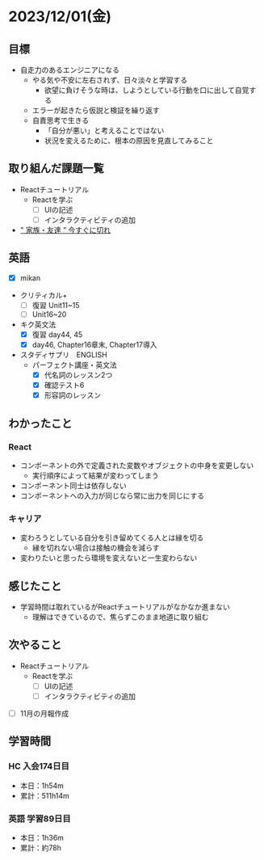 # 2023/12/01(金)

## 目標

- 自走力のあるエンジニアになる
  - やる気や不安に左右されず、日々淡々と学習する
    - 欲望に負けそうな時は、しようとしている行動を口に出して自覚する
  - エラーが起きたら仮説と検証を繰り返す
  - 自責思考で生きる
    - 「自分が悪い」と考えることではない
    - 状況を変えるために、根本の原因を見直してみること

## 取り組んだ課題一覧

- Reactチュートリアル
  - Reactを学ぶ
    - [ ] UIの記述
    - [ ] インタラクティビティの追加

- [" 家族・友達 ” 今すぐに切れ](https://www.youtube.com/watch?v=nFJV6qHFbBo)

## 英語

- [x] mikan
- クリティカル+
  - [ ] 復習 Unit11~15
  - [ ] Unit16~20

- キク英文法
  - [x] 復習 day44, 45
  - [x] day46, Chapter16章末, Chapter17導入

- スタディサプリ　ENGLISH
  - パーフェクト講座・英文法
    - [x] 代名詞のレッスン2つ
    - [x] 確認テスト6
    - [x] 形容詞のレッスン

## わかったこと

### React

- コンポーネントの外で定義された変数やオブジェクトの中身を変更しない
  - 実行順序によって結果が変わってしまう
- コンポーネント同士は依存しない
- コンポーネントへの入力が同じなら常に出力を同じにする

### キャリア

- 変わろうとしている自分を引き留めてくる人とは縁を切る
  - 縁を切れない場合は接触の機会を減らす
- 変わりたいと思ったら環境を変えないと一生変わらない

## 感じたこと

- 学習時間は取れているがReactチュートリアルがなかなか進まない
  - 理解はできているので、焦らずこのまま地道に取り組む

## 次やること

- Reactチュートリアル
  - Reactを学ぶ
    - [ ] UIの記述
    - [ ] インタラクティビティの追加

- [ ] 11月の月報作成

## 学習時間

### HC 入会174日目

- 本日：1h54m
- 累計：511h14m

### 英語 学習89日目

- 本日：1h36m
- 累計：約78h
